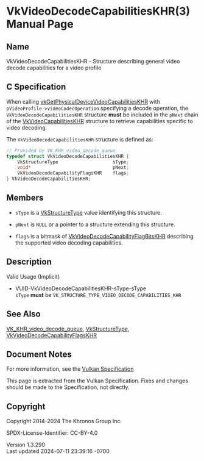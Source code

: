 # VkVideoDecodeCapabilitiesKHR(3) Manual Page

## Name

VkVideoDecodeCapabilitiesKHR - Structure describing general video decode
capabilities for a video profile



## <a href="#_c_specification" class="anchor"></a>C Specification

When calling
[vkGetPhysicalDeviceVideoCapabilitiesKHR](https://registry.khronos.org/vulkan/specs/1.3-extensions/man/html/vkGetPhysicalDeviceVideoCapabilitiesKHR.html)
with `pVideoProfile->videoCodecOperation` specifying a decode operation,
the `VkVideoDecodeCapabilitiesKHR` structure **must** be included in the
`pNext` chain of the
[VkVideoCapabilitiesKHR](https://registry.khronos.org/vulkan/specs/1.3-extensions/man/html/VkVideoCapabilitiesKHR.html) structure to
retrieve capabilities specific to video decoding.

The `VkVideoDecodeCapabilitiesKHR` structure is defined as:

``` c
// Provided by VK_KHR_video_decode_queue
typedef struct VkVideoDecodeCapabilitiesKHR {
    VkStructureType                    sType;
    void*                              pNext;
    VkVideoDecodeCapabilityFlagsKHR    flags;
} VkVideoDecodeCapabilitiesKHR;
```

## <a href="#_members" class="anchor"></a>Members

- `sType` is a [VkStructureType](https://registry.khronos.org/vulkan/specs/1.3-extensions/man/html/VkStructureType.html) value identifying
  this structure.

- `pNext` is `NULL` or a pointer to a structure extending this
  structure.

- `flags` is a bitmask of
  [VkVideoDecodeCapabilityFlagBitsKHR](https://registry.khronos.org/vulkan/specs/1.3-extensions/man/html/VkVideoDecodeCapabilityFlagBitsKHR.html)
  describing the supported video decoding capabilities.

## <a href="#_description" class="anchor"></a>Description

Valid Usage (Implicit)

- <a href="#VUID-VkVideoDecodeCapabilitiesKHR-sType-sType"
  id="VUID-VkVideoDecodeCapabilitiesKHR-sType-sType"></a>
  VUID-VkVideoDecodeCapabilitiesKHR-sType-sType  
  `sType` **must** be `VK_STRUCTURE_TYPE_VIDEO_DECODE_CAPABILITIES_KHR`

## <a href="#_see_also" class="anchor"></a>See Also

[VK_KHR_video_decode_queue](https://registry.khronos.org/vulkan/specs/1.3-extensions/man/html/VK_KHR_video_decode_queue.html),
[VkStructureType](https://registry.khronos.org/vulkan/specs/1.3-extensions/man/html/VkStructureType.html),
[VkVideoDecodeCapabilityFlagsKHR](https://registry.khronos.org/vulkan/specs/1.3-extensions/man/html/VkVideoDecodeCapabilityFlagsKHR.html)

## <a href="#_document_notes" class="anchor"></a>Document Notes

For more information, see the <a
href="https://registry.khronos.org/vulkan/specs/1.3-extensions/html/vkspec.html#VkVideoDecodeCapabilitiesKHR"
target="_blank" rel="noopener">Vulkan Specification</a>

This page is extracted from the Vulkan Specification. Fixes and changes
should be made to the Specification, not directly.

## <a href="#_copyright" class="anchor"></a>Copyright

Copyright 2014-2024 The Khronos Group Inc.

SPDX-License-Identifier: CC-BY-4.0

Version 1.3.290  
Last updated 2024-07-11 23:39:16 -0700
